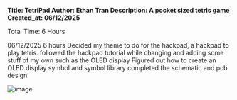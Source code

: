 
**Title: TetriPad
Author: Ethan Tran
Description: A pocket sized tetris game
Created_at: 06/12/2025**

Total Time: 6 Hours

06/12/2025
6 hours
Decided my theme to do for the hackpad, a hackpad to play tetris.
followed the hackpad tutorial while changing and adding some stuff of my own such as the OLED display
Figured out how to create an OLED display symbol and symbol library
completed the schematic and pcb design


![image](https://github.com/user-attachments/assets/f5a551ed-42e2-4dfa-808c-06fb309a74c2)
